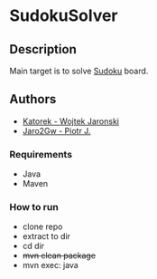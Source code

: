 # SudokuSolver

## Description
Main target is to solve [Sudoku](https://en.wikipedia.org/wiki/Sudoku) board.

## Authors  
* [Katorek - Wojtek Jaronski](https://github.com/katorek)
* [Jaro2Gw - Piotr J.](https://github.com/jaro2gw)

### Requirements
* Java
* Maven

### How to run
* clone repo 
* extract to dir
* cd dir
* <del>mvn clean package
* mvn exec: java</del>
